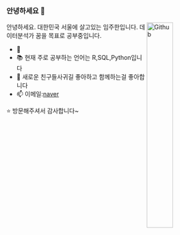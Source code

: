 ### 안녕하세요 👋

<img width="35%" align="right" alt="Github" src="https://user-images.githubusercontent.com/48678280/88862734-4903af80-d201-11ea-968b-9c939d88a37c.gif" />

안녕하세요. 대한민국 서울에 살고있는 임주한입니다.
              데이터분석가 꿈을 목표로 공부중입니다.

- 🔭 
- 📚 현재 주로 공부하는 언어는 R,SQL,Python입니다 
- 👯 새로운 친구들사귀길 좋아하고 함께하는걸 좋아합니다
- 📫 이메일:[naver](mailto:starlexy@naver.com)

⭐️ 방문해주셔서 감사합니다~
